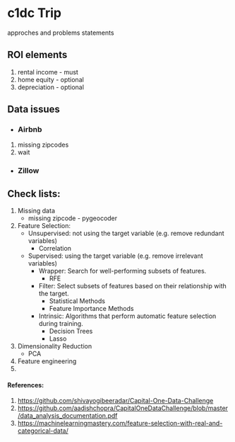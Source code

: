 # c1dc Trip
approches and problems statements

## ROI elements
  1. rental income - must
  2. home equity - optional
  3. depreciation - optional

## Data issues
* ### **Airbnb**
1. missing zipcodes
2. wait

* ### **Zillow**

## Check lists:
1. Missing data
    * missing zipcode - pygeocoder
3. Feature Selection:
    * Unsupervised: not using the target variable (e.g. remove redundant variables)
      * Correlation
    * Supervised: using the target variable (e.g. remove irrelevant variables)
      * Wrapper: Search for well-performing subsets of features.
        *  RFE
      * Filter: Select subsets of features based on their relationship with the target.
        * Statistical Methods
        * Feature Importance Methods
      * Intrinsic: Algorithms that perform automatic feature selection during training.
        * Decision Trees
        * Lasso
4. Dimensionality Reduction
    * PCA 
5. Feature engineering
6. 



#### References:
1. https://github.com/shivayogibeeradar/Capital-One-Data-Challenge
2. https://github.com/aadishchopra/CapitalOneDataChallenge/blob/master/data_analysis_documentation.pdf
3. https://machinelearningmastery.com/feature-selection-with-real-and-categorical-data/
